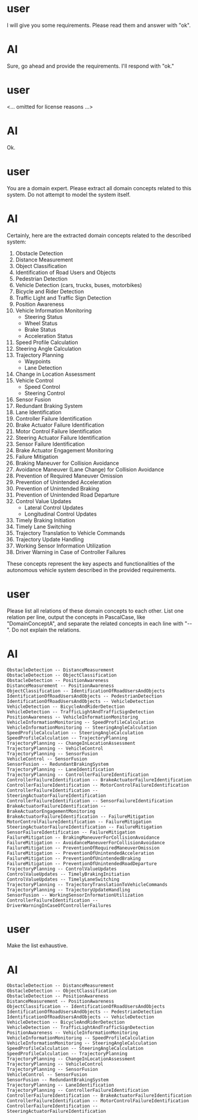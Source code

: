 # user
I will give you some requirements. Please read them and answer with "ok".

# AI
Sure, go ahead and provide the requirements. I'll respond with "ok."

# user
<... omitted for license reasons ...>

# AI
Ok.

# user
You are a domain expert. Please extract all domain concepts related to this system. Do not attempt to model the system itself.

# AI
Certainly, here are the extracted domain concepts related to the described system:

1. Obstacle Detection
1. Distance Measurement
1. Object Classification
1. Identification of Road Users and Objects
1. Pedestrian Detection
1. Vehicle Detection (cars, trucks, buses, motorbikes)
1. Bicycle and Rider Detection
1. Traffic Light and Traffic Sign Detection
1. Position Awareness
1. Vehicle Information Monitoring
    - Steering Status
    - Wheel Status
    - Brake Status
    - Acceleration Status
1. Speed Profile Calculation
1. Steering Angle Calculation
1. Trajectory Planning
    - Waypoints
    - Lane Detection
1. Change in Location Assessment
1. Vehicle Control
    - Speed Control
    - Steering Control
1. Sensor Fusion
1. Redundant Braking System
1. Lane Identification
1. Controller Failure Identification
1. Brake Actuator Failure Identification
1. Motor Control Failure Identification
1. Steering Actuator Failure Identification
1. Sensor Failure Identification
1. Brake Actuator Engagement Monitoring
1. Failure Mitigation
1. Braking Maneuver for Collision Avoidance
1. Avoidance Maneuver (Lane Change) for Collision Avoidance
1. Prevention of Required Maneuver Omission
1. Prevention of Unintended Acceleration
1. Prevention of Unintended Braking
1. Prevention of Unintended Road Departure
1. Control Value Updates
    - Lateral Control Updates
    - Longitudinal Control Updates
1. Timely Braking Initiation
1. Timely Lane Switching
1. Trajectory Translation to Vehicle Commands
1. Trajectory Update Handling
1. Working Sensor Information Utilization
1. Driver Warning in Case of Controller Failures

These concepts represent the key aspects and functionalities of the autonomous vehicle system described in the provided requirements.

# user
Please list all relations of these domain concepts to each other. List one relation per line, output the concepts in PascalCase, like "DomainConceptA", and separate the related concepts in each line with "--". Do not explain the relations.

# AI
    ObstacleDetection -- DistanceMeasurement
    ObstacleDetection -- ObjectClassification
    ObstacleDetection -- PositionAwareness
    DistanceMeasurement -- PositionAwareness
    ObjectClassification -- IdentificationOfRoadUsersAndObjects
    IdentificationOfRoadUsersAndObjects -- PedestrianDetection
    IdentificationOfRoadUsersAndObjects -- VehicleDetection
    VehicleDetection -- BicycleAndRiderDetection
    VehicleDetection -- TrafficLightAndTrafficSignDetection
    PositionAwareness -- VehicleInformationMonitoring
    VehicleInformationMonitoring -- SpeedProfileCalculation
    VehicleInformationMonitoring -- SteeringAngleCalculation
    SpeedProfileCalculation -- SteeringAngleCalculation
    SpeedProfileCalculation -- TrajectoryPlanning
    TrajectoryPlanning -- ChangeInLocationAssessment
    TrajectoryPlanning -- VehicleControl
    TrajectoryPlanning -- SensorFusion
    VehicleControl -- SensorFusion
    SensorFusion -- RedundantBrakingSystem
    TrajectoryPlanning -- LaneIdentification
    TrajectoryPlanning -- ControllerFailureIdentification
    ControllerFailureIdentification -- BrakeActuatorFailureIdentification
    ControllerFailureIdentification -- MotorControlFailureIdentification
    ControllerFailureIdentification -- SteeringActuatorFailureIdentification
    ControllerFailureIdentification -- SensorFailureIdentification
    BrakeActuatorFailureIdentification -- BrakeActuatorEngagementMonitoring
    BrakeActuatorFailureIdentification -- FailureMitigation
    MotorControlFailureIdentification -- FailureMitigation
    SteeringActuatorFailureIdentification -- FailureMitigation
    SensorFailureIdentification -- FailureMitigation
    FailureMitigation -- BrakingManeuverForCollisionAvoidance
    FailureMitigation -- AvoidanceManeuverForCollisionAvoidance
    FailureMitigation -- PreventionOfRequiredManeuverOmission
    FailureMitigation -- PreventionOfUnintendedAcceleration
    FailureMitigation -- PreventionOfUnintendedBraking
    FailureMitigation -- PreventionOfUnintendedRoadDeparture
    TrajectoryPlanning -- ControlValueUpdates
    ControlValueUpdates -- TimelyBrakingInitiation
    ControlValueUpdates -- TimelyLaneSwitching
    TrajectoryPlanning -- TrajectoryTranslationToVehicleCommands
    TrajectoryPlanning -- TrajectoryUpdateHandling
    SensorFusion -- WorkingSensorInformationUtilization
    ControllerFailureIdentification -- DriverWarningInCaseOfControllerFailures

# user
Make the list exhaustive.

# AI
    ObstacleDetection -- DistanceMeasurement
    ObstacleDetection -- ObjectClassification
    ObstacleDetection -- PositionAwareness
    DistanceMeasurement -- PositionAwareness
    ObjectClassification -- IdentificationOfRoadUsersAndObjects
    IdentificationOfRoadUsersAndObjects -- PedestrianDetection
    IdentificationOfRoadUsersAndObjects -- VehicleDetection
    VehicleDetection -- BicycleAndRiderDetection
    VehicleDetection -- TrafficLightAndTrafficSignDetection
    PositionAwareness -- VehicleInformationMonitoring
    VehicleInformationMonitoring -- SpeedProfileCalculation
    VehicleInformationMonitoring -- SteeringAngleCalculation
    SpeedProfileCalculation -- SteeringAngleCalculation
    SpeedProfileCalculation -- TrajectoryPlanning
    TrajectoryPlanning -- ChangeInLocationAssessment
    TrajectoryPlanning -- VehicleControl
    TrajectoryPlanning -- SensorFusion
    VehicleControl -- SensorFusion
    SensorFusion -- RedundantBrakingSystem
    TrajectoryPlanning -- LaneIdentification
    TrajectoryPlanning -- ControllerFailureIdentification
    ControllerFailureIdentification -- BrakeActuatorFailureIdentification
    ControllerFailureIdentification -- MotorControlFailureIdentification
    ControllerFailureIdentification -- SteeringActuatorFailureIdentification